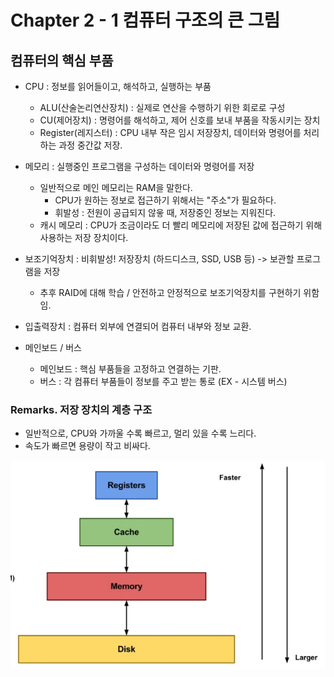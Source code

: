# Chapter 2 - 1 컴퓨터 구조의 큰 그림

## 컴퓨터의 핵심 부품
- CPU : 정보를 읽어들이고, 해석하고, 실행하는 부품
  - ALU(산술논리연산장치) : 실제로 연산을 수행하기 위한 회로로 구성
  - CU(제어장치) : 명령어를 해석하고, 제어 신호를 보내 부품을 작동시키는 장치
  - Register(레지스터) : CPU 내부 작은 임시 저장장치, 데이터와 명령어를 처리하는 과정 중간값 저장.
- 메모리 : 실행중인 프로그램을 구성하는 데이터와 명령어를 저장
  - 일반적으로 메인 메모리는 RAM을 말한다.
    - CPU가 원하는 정보로 접근하기 위해서는 "주소"가 필요하다. 
    - 휘발성 : 전원이 공급되지 않읗 때, 저장중인 정보는 지워진다.
  - 캐시 메모리 : CPU가 조금이라도 더 빨리 메모리에 저장된 값에 접근하기 위해 사용하는 저장 장치이다.
- 보조기억장치 : 비휘발성! 저장장치 (하드디스크, SSD, USB 등) -> 보관할 프로그램을 저장
  - 추후 RAID에 대해 학습 / 안전하고 안정적으로 보조기억장치를 구현하기 위함임.
- 입출력장치 : 컴퓨터 외부에 연결되어 컴퓨터 내부와 정보 교환.

- 메인보드 / 버스
  - 메인보드 : 핵심 부품들을 고정하고 연결하는 기판. 
  - 버스 : 각 컴퓨터 부품들이 정보를 주고 받는 통로 (EX - 시스템 버스) 


### Remarks. 저장 장치의 계층 구조
- 일반적으로, CPU와 가까울 수록 빠르고, 멀리 있을 수록 느리다.
- 속도가 빠르면 용량이 작고 비싸다.

![alt text](02_01_01.png)


  